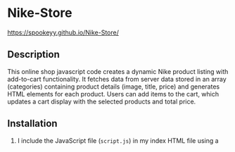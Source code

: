 # Nike-Store
https://spookeyy.github.io/Nike-Store/

## Description
This online shop javascript code creates a dynamic Nike product listing with add-to-cart functionality. It fetches data from server data stored in an array (categories) containing product details (image, title, price) and generates HTML elements for each product. Users can add items to the cart, which updates a cart display with the selected products and total price.

## Installation
1. I include the JavaScript file (`script.js`) in my index HTML file using a <script> tag:

```HTML
<script src="script.js"></script>
```

2. The index.html have the necessary HTML elements in:
. A container element with the ID root to display the product listings.
. An element with the ID count to show the number of items in the cart.
. An element with the ID cartItem to display the cart contents.
. An element with the ID total to show the total price of items in the cart.

## Usage
. Replace the categories array with your actual product json data in the JavaScript code.
. Ensure that the image property in each product object points to the correct image URL.
. Using Font Awesome icons for the trash can button in the cart display (instructions below).
### Font Awesome Integration (Optional)
If you want to use the trash can icon from Font Awesome, follow these steps:
1. Include Font Awesome's CSS library in your HTML file:
```HTML
<link rel="stylesheet" href="https://cdnjs.cloudflare.com/ajax/libs/font-awesome/6.2.0/css/all.min.css" integrity="sha512-Q8izPIyW9zTYcA5gwkmE0zLKsrhgAeVQgSXgGjCGLCKXdTGxTzeNvLNvEKRF9BPIFYguchIqKDwdqPjOnickWQ==" crossorigin="anonymous" referrerpolicy="no-referrer" />
```
2. Update the trash can button markup in the displayCart function to use the Font Awesome class:
```JavaScript
"<i class='fa-solid fa-trash' onclick='delElement(" +
j++ +
")'></i>"
```

## Functionality
. The code fetches product data from the server and stores in the categories array.
. It dynamically generates HTML markup for each product, including an image, title, price, and an "Add to cart" button.
. When the "`Add to cart`" button is clicked, the selected product is added to the cart array.
. The `displayCart` function updates the cart display with the selected products and calculates the total price.

## Customization
You can customize the code in various ways:
. Modify the CSS styles in the index HTML file to adjust the appearance of the product listings and cart display.
. Add functionality to handle checking out from the cart.

## LICENCE
GNU GENERAL PUBLIC LICENSE
                       Version 3, 29 June 2007
                       Author: Mesh Spookeyy